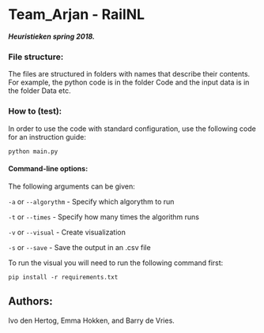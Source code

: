 # Team_Arjan - RailNL

***Heuristieken spring 2018.***

### File structure:

The files are structured in folders with names that describe their contents.
For example, the python code is in the folder Code and the input data is in the folder Data etc.

### How to (test):

In order to use the code with standard configuration, use the following code for an instruction guide:

`python main.py`


#### Command-line options:

The following arguments can be given:

`-a` or `--algorythm` 	- Specify which algorythm to run

`-t` or `--times` 		- Specify how many times the algorithm runs

`-v` or `--visual` 		- Create visualization

`-s` or `--save` 		- Save the output in an .csv file

To run the visual you will need to run the following command first:

`pip install -r requirements.txt`
 
## Authors:
Ivo den Hertog, Emma Hokken, and Barry de Vries.
